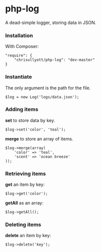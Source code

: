 # php-log

A dead-simple logger, storing data in JSON.

### Installation

With Composer:

```
"require": {
    "chrisullyott/php-log": "dev-master"
}
```

### Instantiate

The only argument is the path for the file.

```
$log = new Log('logs/data.json');
```

### Adding items

**set** to store data by key.

```
$log->set('color', 'teal');
```

**merge** to store an array of items.

```
$log->merge(array(
    'color' => 'teal',
    'scent' => 'ocean breeze'
));
```

### Retrieving items

**get** an item by key:

```
$log->get('color');
```

**getAll** as an array:

```
$log->getAll();
```

### Deleting items

**delete** an item by key:

```
$log->delete('key');
```

